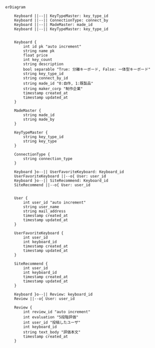 ```mermaid
erDiagram

    Keyboard ||--|| KeyTypeMaster: key_type_id
    Keyboard ||--|| ConnectionType: connect_by
    Keyboard ||--|| MadeMaster: made_id
    Keyboard ||--|| KeyTypeMaster: key_type_id


    Keyboard {
        int id pk "auto increment"
        string name pk
        float price
        int key_count
        string description
        bool separable "True: 分離キーボード, False: 一体型キーボード"
        string key_type_id
        string connect_by_id
        string made_id "0:自作, 1:既製品"
        string maker_corp "制作企業"
        timestamp created_at
        timestamp updated_at
    }

    MadeMaster {
        string made_id
        string made_by
    }

    KeyTypeMaster {
        string key_type_id
        string key_type
    }

    ConnectionType {
        string connection_type
    }

    Keyboard }o--|| UserFavoriteKeyboard: Keyboard_id
    UserFavoriteKeyboard ||--o{ User: user_id
    Keyboard }o--|| SiteRecommend: Keyboard_id
    SiteRecommend ||--o{ User: user_id


    User {
        int user_id "auto increment"
        string user_name
        string mail_address
        timestamp created_at
        timestamp updated_at
    }

    UserFavoriteKeyboard {
        int user_id
        int keyboard_id
        timestamp created_at
        timestamp updated_at
    }

    SiteRecommend {
        int user_id
        int keyboard_id
        timestamp created_at
        timestamp updated_at
    }

    Keyboard }o--|| Review: keyboard_id
    Review ||--o{ User: user_id

    Review {
        int review_id "auto increment"
        int evaluation "5段階評価"
        int user_id "投稿したユーザ"
        int keyboard_id
        string text_body "評価本文"
        timestamp created_at
    }

```

<!--
    WirelessKeyboard {
        string connection_type
        int battery_life
        string bluetooth_version
    }

    KeySwitch {
        string name
        string type
        int durability
        string key_press_sensitivity
    }


    MechanicalKeyboard {
        bool hot-swappable
    }

    MembraneKeyboard {
        bool water_proof
        string touch_sensitivity
    }

    CapacitiveKeyboard {
        string made_by
    }
 -->
